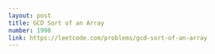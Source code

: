 ```yaml
---
layout: post
title: GCD Sort of an Array
number: 1998
link: https://leetcode.com/problems/gcd-sort-of-an-array
---
```

